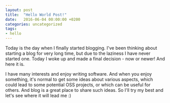 ```yaml
---
layout: post
title:  "Hello World Post!"
date:   2016-06-04 00:00:00 +0200
categories: uncategorized
tags:
- hello
---
```



Today is the day when I finally started blogging. I've been thinking about starting a blog for very long time, 
but due to the laziness I have never started one. Today I woke up and made a final decision - now or newer! And here it is.

I have many interests and enjoy writing software. And when you enjoy something, it's normal to get some ideas
about various aspects, which could lead to some potential OSS projects, or which can be useful for others. And blog is a great place
to share such ideas. So I'll try my best and let's see where it will lead me :)



